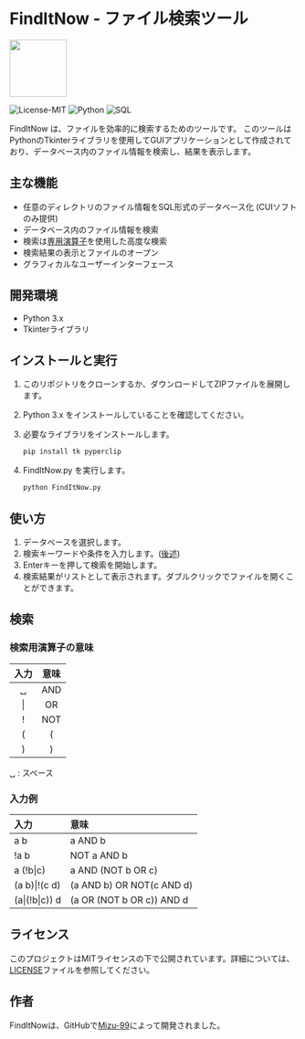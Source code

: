 #  FindItNow - ファイル検索ツール 

<img src=icon.ico width=100>

![License-MIT](https://img.shields.io/badge/license-MIT-blue.svg?style=flat)
![Python](https://custom-icon-badges.herokuapp.com/badge/Python-3572A5.svg?logo=Python&logoColor=white)
![SQL](https://custom-icon-badges.herokuapp.com/badge/SQL-e38c00.svg?logo=SQL&logoColor=white)

FindItNow は、ファイルを効率的に検索するためのツールです。
このツールはPythonのTkinterライブラリを使用してGUIアプリケーションとして作成されており、データベース内のファイル情報を検索し、結果を表示します。

## 主な機能
- 任意のディレクトリのファイル情報をSQL形式のデータベース化 (CUIソフトのみ提供)
- データベース内のファイル情報を検索
- 検索は[専用演算子](#検索)を使用した高度な検索
- 検索結果の表示とファイルのオープン
- グラフィカルなユーザーインターフェース

## 開発環境
- Python 3.x
- Tkinterライブラリ

## インストールと実行
1. このリポジトリをクローンするか、ダウンロードしてZIPファイルを展開します。
2. Python 3.x をインストールしていることを確認してください。
3. 必要なライブラリをインストールします。
    ```sh
    pip install tk pyperclip
    ```

4. FindItNow.py を実行します。
    ```sh
    python FindItNow.py
    ```

## 使い方
1. データベースを選択します。
2. 検索キーワードや条件を入力します。([後述](#検索))
3. Enterキーを押して検索を開始します。
4. 検索結果がリストとして表示されます。ダブルクリックでファイルを開くことができます。

## 検索
### 検索用演算子の意味

| 入力 | 意味 |
| :--: | :--: |
| ␣    | AND  |
| \|   | OR   |
| !    | NOT  |
| (    | (    |
| )    | )    |

␣ : スペース

### 入力例

| 入力           | 意味                      |
| :-             | :-                        |
| a b            | a AND b                   |
| !a b           | NOT a AND b               |
| a (!b\|c)      | a AND (NOT b OR c)        |
| (a b)\|!(c d)  | (a AND b) OR NOT(c AND d) |
| (a\|(!b\|c)) d | (a OR (NOT b OR c)) AND d |

## ライセンス
このプロジェクトはMITライセンスの下で公開されています。詳細については、[LICENSE][LICENSE]ファイルを参照してください。

[LICENSE]: https://github.com/mizu-99/FindItNow/blob/master/LICENSE


## 作者
FindItNowは、GitHubで[Mizu-99][Mizu-99]によって開発されました。

[Mizu-99]: https://github.com/mizu-99
